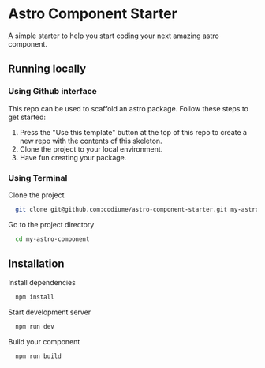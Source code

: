 # Astro Component Starter

A simple starter to help you start coding your next amazing astro component.

## Running locally

### Using Github interface

This repo can be used to scaffold an astro package. Follow these steps to get started:

1. Press the "Use this template" button at the top of this repo to create a new repo with the contents of this skeleton.
2. Clone the project to your local environment.
3. Have fun creating your package.

### Using Terminal

Clone the project

```bash
  git clone git@github.com:codiume/astro-component-starter.git my-astro-component
```

Go to the project directory

```bash
  cd my-astro-component
```

## Installation

Install dependencies

```bash
  npm install
```

Start development server

```bash
  npm run dev
```

Build your component

```bash
  npm run build
```
